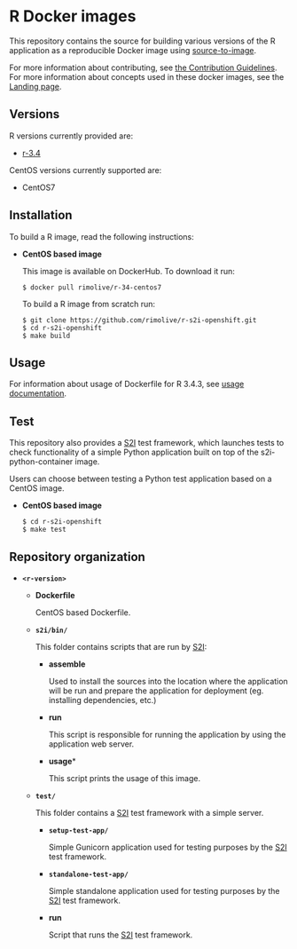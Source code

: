 R Docker images
===============

This repository contains the source for building various versions of
the R application as a reproducible Docker image using
[source-to-image](https://github.com/openshift/source-to-image).

For more information about contributing, see
[the Contribution Guidelines](https://github.com/sclorg/welcome/blob/master/contribution.md).
For more information about concepts used in these docker images, see the
[Landing page](https://github.com/sclorg/welcome).


Versions
---------------
R versions currently provided are:
* [r-3.4](3.4.3)

CentOS versions currently supported are:
* CentOS7


Installation
---------------
To build a R image, read the following instructions:

*  **CentOS based image**

    This image is available on DockerHub. To download it run:

    ```
    $ docker pull rimolive/r-34-centos7
    ```

    To build a R image from scratch run:

    ```
    $ git clone https://github.com/rimolive/r-s2i-openshift.git
    $ cd r-s2i-openshift
    $ make build
    ```

Usage
---------------------------------

For information about usage of Dockerfile for R 3.4.3,
see [usage documentation](3.4.3/README.md).


Test
---------------------
This repository also provides a [S2I](https://github.com/openshift/source-to-image) test framework,
which launches tests to check functionality of a simple Python application built on top of the s2i-python-container image.

Users can choose between testing a Python test application based on a CentOS image.

*  **CentOS based image**

    ```
    $ cd r-s2i-openshift
    $ make test
    ```


Repository organization
------------------------
* **`<r-version>`**

    * **Dockerfile**

        CentOS based Dockerfile.

    * **`s2i/bin/`**

        This folder contains scripts that are run by [S2I](https://github.com/openshift/source-to-image):

        *   **assemble**

            Used to install the sources into the location where the application
            will be run and prepare the application for deployment (eg. installing
            dependencies, etc.)

        *   **run**

            This script is responsible for running the application by using the
            application web server.

        *   **usage***

            This script prints the usage of this image.

    * **`test/`**

        This folder contains a [S2I](https://github.com/openshift/source-to-image)
        test framework with a simple server.

        * **`setup-test-app/`**

            Simple Gunicorn application used for testing purposes by the [S2I](https://github.com/openshift/source-to-image) test framework.

        * **`standalone-test-app/`**

            Simple standalone application used for testing purposes by the [S2I](https://github.com/openshift/source-to-image) test framework.

        * **run**

            Script that runs the [S2I](https://github.com/openshift/source-to-image) test framework.

